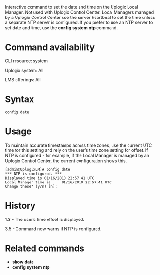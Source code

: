 <!-- 5.4 -->

Interactive command to set the date and time on the Uplogix Local Manager. Not used with Uplogix Control Center. Local Managers managed by a Uplogix Control Center use the server heartbeat to set the time unless a separate NTP server is configured. If you prefer to use an NTP server to set date and time, use the **config system ntp** command.

# Command availability 

CLI resource: system

Uplogix system: All

LMS offerings: All

# Syntax 

```
config date
```

# Usage 

To maintain accurate timestamps across time zones, use the current UTC time for this setting and rely on the user’s time zone setting for offset. If NTP is configured - for example, if the Local Manager is managed by an Uplogix Control Center, the current configuration shows this.

```
[admin@UplogixLM]# config date
*** NTP is configured. ***
Displayed time is 01/16/2010 22:57:41 UTC
Local Manager time is     01/16/2010 22:57:41 UTC
Change these? (y/n) [n]:
```

# History 

1.3 - The user’s time offset is displayed.

3.5 - Command now warns if NTP is configured.

# Related commands 

- **show date**
- **config system ntp**

